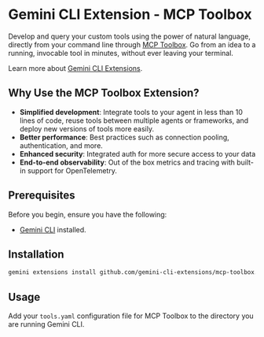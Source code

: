 # Gemini CLI Extension - MCP Toolbox

Develop and query your custom tools using the power of natural language, directly
from your command line through [MCP
Toolbox](https://github.com/googleapis/genai-toolbox). Go from an idea to a
running, invocable tool in minutes, without ever leaving your terminal.

Learn more about [Gemini CLI Extensions](https://github.com/google-gemini/gemini-cli/blob/main/docs/extension.md).

## Why Use the MCP Toolbox Extension?

* **Simplified development**: Integrate tools to your agent in less than 10 lines of code, reuse tools between multiple agents or frameworks, and deploy new versions of tools more easily.
* **Better performance**: Best practices such as connection pooling, authentication, and more.
* **Enhanced security**: Integrated auth for more secure access to your data
* **End-to-end observability**: Out of the box metrics and tracing with built-in
  support for OpenTelemetry.

## Prerequisites

Before you begin, ensure you have the following:

*   [Gemini CLI](https://github.com/google-gemini/gemini-cli) installed.

## Installation

```bash
gemini extensions install github.com/gemini-cli-extensions/mcp-toolbox.git
```

## Usage

Add your `tools.yaml` configuration file for MCP Toolbox to the directory you
are running Gemini CLI.
